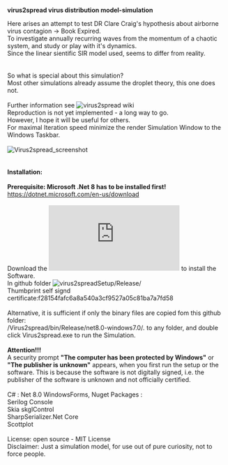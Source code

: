 **virus2spread virus distribution model-simulation**

Here arises an attempt to test DR Clare Craig's hypothesis about airborne virus contagion -> Book Expired.
<br> 
To investigate annually recurring waves from the momentum of a chaotic system, and study or play with it's dynamics.
<br> 
Since the linear sientific SIR model used, seems to differ from reality.
<br>
<br> 
<br>So what is special about this simulation?
<br>Most other simulations already assume the droplet theory, this one does not. 
<br> 
<br>Further information see ![virus2spread wiki](https://github.com/gitfrid/virus2spread/wiki)
<br> 
 Reproduction is not yet implemented - a long way to go.
<br> However, I hope it will be useful for others.
<br>For maximal Iteration speed minimize the render Simulation Window to the Windows Taskbar.
<br>
<br>
![Virus2spread_screenshot](https://github.com/gitfrid/virus2spread/assets/148685307/44b1183b-f772-417a-aea1-ddfd1f437de1)
<br>
<br>
<br>
**Installation:**
<br>
<br>**Prerequisite: Microsoft .Net 8 has to be installed first!** https://dotnet.microsoft.com/en-us/download
<br>
<br>Download the ![Virus2SpreadSetup.msi](https://github.com/gitfrid/virus2spread/blob/76d5b8504ea72f10f45b8decb091b733b8b69358/virus2spreadSetup/Release/virus2spreadSetup.msi) to install the Software.
<br>In github folder ![virus2spreadSetup/Release/](https://github.com/gitfrid/virus2spread/tree/76d5b8504ea72f10f45b8decb091b733b8b69358/virus2spreadSetup/Release)
<br>Thumbprint self signd certificate:f28154fafc6a8a540a3cf9527a05c81ba7a7fd58
<br>
<br>Alternative, it is  sufficient if only the binary files are copied fom this github folder: 
<br>/Virus2spread/bin/Release/net8.0-windows7.0/*.*  to any folder, and double click Virus2spread.exe to run the Simulation.
<br>
<br>**Attention!!!**
<br>A security prompt **"The computer has been protected by Windows"** or **"The publisher is unknown"** appears, when you first run the setup or the software.
This is because the software is not digitally signed, i.e. the publisher of the software is unknown and not officially certified.
<br>
<br>
C# : Net 8.0 WindowsForms, Nuget Packages : 
<br> 
Serilog Console
<br> 
Skia skglControl
<br> 
SharpSerializer.Net Core
<br>
Scottplot
<br>
<br>
License: open source - MIT License
<br>
Disclaimer: Just a simulation model, for use out of pure curiosity, not to force people.



